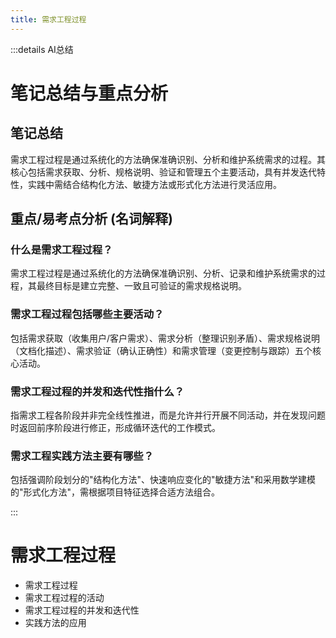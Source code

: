 ```yaml
---
title: 需求工程过程
---
```


:::details AI总结



# 笔记总结与重点分析
## 笔记总结
需求工程过程是通过系统化的方法确保准确识别、分析和维护系统需求的过程。其核心包括需求获取、分析、规格说明、验证和管理五个主要活动，具有并发迭代特性，实践中需结合结构化方法、敏捷方法或形式化方法进行灵活应用。

## 重点/易考点分析 (名词解释)

### 什么是需求工程过程？
需求工程过程是通过系统化的方法确保准确识别、分析、记录和维护系统需求的过程，其最终目标是建立完整、一致且可验证的需求规格说明。

### 需求工程过程包括哪些主要活动？
包括需求获取（收集用户/客户需求）、需求分析（整理识别矛盾）、需求规格说明（文档化描述）、需求验证（确认正确性）和需求管理（变更控制与跟踪）五个核心活动。

### 需求工程过程的并发和迭代性指什么？
指需求工程各阶段并非完全线性推进，而是允许并行开展不同活动，并在发现问题时返回前序阶段进行修正，形成循环迭代的工作模式。

### 需求工程实践方法主要有哪些？
包括强调阶段划分的"结构化方法"、快速响应变化的"敏捷方法"和采用数学建模的"形式化方法"，需根据项目特征选择合适方法组合。

:::



# 需求工程过程 
- 需求工程过程
- 需求工程过程的活动
- 需求工程过程的并发和迭代性
- 实践方法的应用

